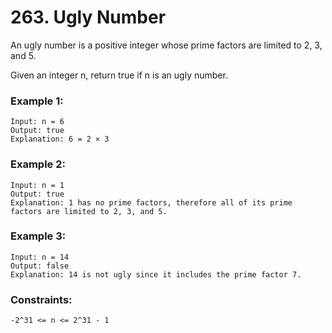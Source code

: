 # 263. Ugly Number

An ugly number is a positive integer whose prime factors are limited to 2, 3, and 5.

Given an integer n, return true if n is an ugly number.

 

### Example 1:
```
Input: n = 6
Output: true
Explanation: 6 = 2 × 3
```
### Example 2:
```
Input: n = 1
Output: true
Explanation: 1 has no prime factors, therefore all of its prime factors are limited to 2, 3, and 5.
```
### Example 3:
```
Input: n = 14
Output: false
Explanation: 14 is not ugly since it includes the prime factor 7.
```

### Constraints:
```
-2^31 <= n <= 2^31 - 1
```
